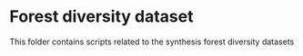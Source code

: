 # Forest diversity dataset
This folder contains scripts related to the synthesis forest diversity datasets
